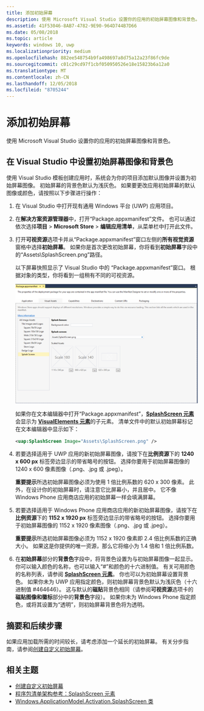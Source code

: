 ```yaml
---
title: 添加初始屏幕
description: 使用 Microsoft Visual Studio 设置你的应用的初始屏幕图像和背景色。
ms.assetid: 41F53046-8AB7-4782-9E90-964D744B7D66
ms.date: 05/08/2018
ms.topic: article
keywords: windows 10, uwp
ms.localizationpriority: medium
ms.openlocfilehash: 882ee548754b9fa498697a8d75a12a23f86fc9de
ms.sourcegitcommit: c01c29cd97f1cbf050950526e18e15823b6a12a0
ms.translationtype: MT
ms.contentlocale: zh-CN
ms.lasthandoff: 12/05/2018
ms.locfileid: "8705244"
---
```

# <a name="add-a-splash-screen"></a>添加初始屏幕

使用 Microsoft Visual Studio 设置你的应用的初始屏幕图像和背景色。

## <a name="set-the-splash-screen-image-and-background-color-in-visual-studio"></a>在 Visual Studio 中设置初始屏幕图像和背景色

使用 Visual Studio 模板创建应用时，系统会为你的项目添加默认图像并设置为初始屏幕图像。 初始屏幕的背景色默认为浅灰色。 如果要更改应用初始屏幕的默认图像或颜色，请按照以下步骤进行操作：

1. 在 Visual Studio 中打开现有通用 Windows 平台 (UWP) 应用项目。
2. 在**解决方案资源管理器**中，打开“Package.appxmanifest”文件。 也可以通过依次选择**项目** &gt; **Microsoft Store** &gt; **编辑应用清单**，从菜单栏中打开此文件。
3. 打开**可视资源**选项卡并从“Package.appxmanifest”窗口左侧的**所有视觉资源**窗格中选择**初始屏幕**。 如果你是首次更改初始屏幕，你将看到**初始屏幕**字段中的“Assets\SplashScreen.png”路径。

    以下屏幕快照显示了 Visual Studio 中的 “Package.appxmanifest”窗口。 根据对象的类型，你将看到一组稍有不同的可视资源。

    ![Visual Studio 2017 中“Package.appxmanifest”窗口的屏幕快照](images/appmanifest.png)

    如果你在文本编辑器中打开“Package.appxmanifest”，[**SplashScreen 元素**](https://msdn.microsoft.com/library/windows/apps/br211467)会显示为 [**VisualElements 元素**](https://msdn.microsoft.com/library/windows/apps/br211471)的子元素。 清单文件中的默认初始屏幕标记在文本编辑器中显示如下：

    ```xml
    <uap:SplashScreen Image="Assets\SplashScreen.png" />
    ```

4. 若要选择适用于 UWP 应用的新初始屏幕图像，请按下在**比例资源**下的 **1240 x 600 px** 标签旁边显示的带省略号的按钮。 选择你要用于初始屏幕图像的 1240 x 600 像素图像（.png、.jpg 或 .jpeg）。

    **重要提示**所选初始屏幕图像必须为使用 1 倍比例系数的 620 x 300 像素。 此外，在设计你的初始屏幕时，请注意它比屏幕小，并且居中。 它不像 Windows Phone 应用商店应用的初始屏幕一样会填满屏幕。

5. 若要选择适用于 Windows Phone 应用商店应用的新初始屏幕图像，请按下在**比例资源**下的 **1152 x 1920 px** 标签旁边显示的带省略号的按钮。 选择你要用于初始屏幕图像的 1152 x 1920 像素图像（.png、.jpg 或 .jpeg）。

    **重要提示**所选初始屏幕图像必须为 1152 x 1920 像素即 2.4 倍比例系数的正确大小。 如果这是你提供的唯一资源，那么它将缩小为 1.4 倍和 1 倍比例系数。

6. 在**初始屏幕**部分的**背景色**字段中，将背景色设置为与初始屏幕图像一起显示。 你可以输入颜色的名称，也可以输入“#”和颜色的十六进制值。 有关可用颜色的名称列表，请参阅 [**SplashScreen 元素**](https://msdn.microsoft.com/library/windows/apps/br211467)。 你也可以为初始屏幕设置背景色。 如果你未为 UWP 应用指定颜色，则初始屏幕背景色默认为浅灰色（十六进制值 \#464646）。 这与默认的**磁贴**背景色相同（请参阅**可视资源**选项卡的**磁贴图像和徽标**部分中的**背景色**字段）。 如果你未为 Windows Phone 指定颜色，或将其设置为“透明”，则初始屏幕背景色将为透明。

## <a name="summary-and-next-steps"></a>摘要和后续步骤

如果应用加载所需的时间较长，请考虑添加一个延长的初始屏幕。 有关分步指南，请参阅[创建自定义初始屏幕](create-a-customized-splash-screen.md)。

## <a name="related-topics"></a>相关主题

* [创建自定义初始屏幕](create-a-customized-splash-screen.md)
* [程序包清单架构参考：SplashScreen 元素](https://msdn.microsoft.com/library/windows/apps/br211467)
* [Windows.ApplicationModel.Activation.SplashScreen 类](https://msdn.microsoft.com/library/windows/apps/br224763)